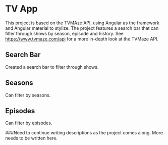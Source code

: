 # TV App

This project is based on the TVMAze API, using Angular as the framework and Angular material to stylize. The project features a search bar that can filter through shows by season, episode and history.
See https://www.tvmaze.com/api for a more in-depth look at the TVMaze API.

## Search Bar

Created a search bar to filter through shows.

## Seasons

Can filter by seasons.

## Episodes

Can filter by episodes.

###Need to continue writing descriptions as the project comes along.
More needs to be written here.
